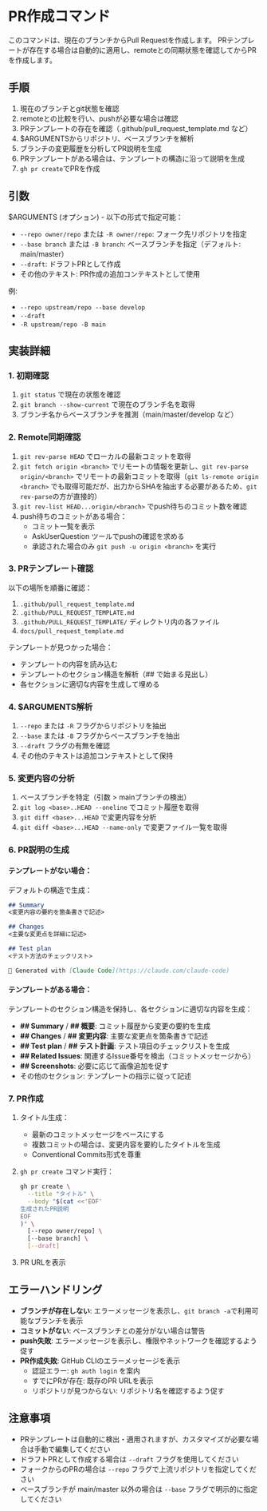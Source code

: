# PR作成コマンド

このコマンドは、現在のブランチからPull Requestを作成します。
PRテンプレートが存在する場合は自動的に適用し、remoteとの同期状態を確認してからPRを作成します。

## 手順

1. 現在のブランチとgit状態を確認
2. remoteとの比較を行い、pushが必要な場合は確認
3. PRテンプレートの存在を確認（.github/pull_request_template.md など）
4. $ARGUMENTSからリポジトリ、ベースブランチを解析
5. ブランチの変更履歴を分析してPR説明を生成
6. PRテンプレートがある場合は、テンプレートの構造に沿って説明を生成
7. `gh pr create`でPRを作成

## 引数

$ARGUMENTS (オプション) - 以下の形式で指定可能：
- `--repo owner/repo` または `-R owner/repo`: フォーク先リポジトリを指定
- `--base branch` または `-B branch`: ベースブランチを指定（デフォルト: main/master）
- `--draft`: ドラフトPRとして作成
- その他のテキスト: PR作成の追加コンテキストとして使用

例:
- `--repo upstream/repo --base develop`
- `--draft`
- `-R upstream/repo -B main`

## 実装詳細

### 1. 初期確認

1. `git status` で現在の状態を確認
2. `git branch --show-current` で現在のブランチ名を取得
3. ブランチ名からベースブランチを推測（main/master/develop など）

### 2. Remote同期確認

1. `git rev-parse HEAD` でローカルの最新コミットを取得
2. `git fetch origin <branch>` でリモートの情報を更新し、`git rev-parse origin/<branch>` でリモートの最新コミットを取得（`git ls-remote origin <branch>` でも取得可能だが、出力からSHAを抽出する必要があるため、`git rev-parse`の方が直接的）
3. `git rev-list HEAD...origin/<branch>` でpush待ちのコミット数を確認
4. push待ちのコミットがある場合：
   - コミット一覧を表示
   - AskUserQuestion ツールでpushの確認を求める
   - 承認された場合のみ `git push -u origin <branch>` を実行

### 3. PRテンプレート確認

以下の場所を順番に確認：
1. `.github/pull_request_template.md`
2. `.github/PULL_REQUEST_TEMPLATE.md`
3. `.github/PULL_REQUEST_TEMPLATE/` ディレクトリ内の各ファイル
4. `docs/pull_request_template.md`

テンプレートが見つかった場合：
- テンプレートの内容を読み込む
- テンプレートのセクション構造を解析（## で始まる見出し）
- 各セクションに適切な内容を生成して埋める

### 4. $ARGUMENTS解析

1. `--repo` または `-R` フラグからリポジトリを抽出
2. `--base` または `-B` フラグからベースブランチを抽出
3. `--draft` フラグの有無を確認
4. その他のテキストは追加コンテキストとして保持

### 5. 変更内容の分析

1. ベースブランチを特定（引数 > mainブランチの検出）
2. `git log <base>..HEAD --oneline` でコミット履歴を取得
3. `git diff <base>...HEAD` で変更内容を分析
4. `git diff <base>...HEAD --name-only` で変更ファイル一覧を取得

### 6. PR説明の生成

#### テンプレートがない場合：

デフォルトの構造で生成：
```markdown
## Summary
<変更内容の要約を箇条書きで記述>

## Changes
<主要な変更点を詳細に記述>

## Test plan
<テスト方法のチェックリスト>

🤖 Generated with [Claude Code](https://claude.com/claude-code)
```

#### テンプレートがある場合：

テンプレートのセクション構造を保持し、各セクションに適切な内容を生成：
- **## Summary** / **## 概要**: コミット履歴から変更の要約を生成
- **## Changes** / **## 変更内容**: 主要な変更点を箇条書きで記述
- **## Test plan** / **## テスト計画**: テスト項目のチェックリストを生成
- **## Related Issues**: 関連するIssue番号を検出（コミットメッセージから）
- **## Screenshots**: 必要に応じて画像追加を促す
- その他のセクション: テンプレートの指示に従って記述

### 7. PR作成

1. タイトル生成：
   - 最新のコミットメッセージをベースにする
   - 複数コミットの場合は、変更内容を要約したタイトルを生成
   - Conventional Commits形式を尊重

2. `gh pr create` コマンド実行：
   ```bash
   gh pr create \
     --title "タイトル" \
     --body "$(cat <<'EOF'
   生成されたPR説明
   EOF
   )" \
     [--repo owner/repo] \
     [--base branch] \
     [--draft]
   ```

3. PR URLを表示

## エラーハンドリング

- **ブランチが存在しない**: エラーメッセージを表示し、`git branch -a`で利用可能なブランチを表示
- **コミットがない**: ベースブランチとの差分がない場合は警告
- **push失敗**: エラーメッセージを表示し、権限やネットワークを確認するよう促す
- **PR作成失敗**: GitHub CLIのエラーメッセージを表示
  - 認証エラー: `gh auth login` を案内
  - すでにPRが存在: 既存のPR URLを表示
  - リポジトリが見つからない: リポジトリ名を確認するよう促す

## 注意事項

- PRテンプレートは自動的に検出・適用されますが、カスタマイズが必要な場合は手動で編集してください
- ドラフトPRとして作成する場合は `--draft` フラグを使用してください
- フォークからのPRの場合は `--repo` フラグで上流リポジトリを指定してください
- ベースブランチが main/master 以外の場合は `--base` フラグで明示的に指定してください
